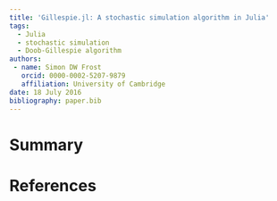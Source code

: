 ```yaml
---
title: 'Gillespie.jl: A stochastic simulation algorithm in Julia'
tags:
  - Julia
  - stochastic simulation
  - Doob-Gillespie algorithm
authors:
 - name: Simon DW Frost
   orcid: 0000-0002-5207-9879
   affiliation: University of Cambridge
date: 18 July 2016
bibliography: paper.bib
---
```


# Summary

# References
